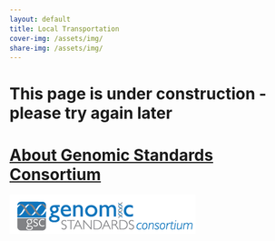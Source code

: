 ```yaml
---
layout: default
title: Local Transportation
cover-img: /assets/img/
share-img: /assets/img/
---
```


# This page is under construction - please try again later


# [About Genomic Standards Consortium](https://www.gensc.org/)
![GenSC logo](../assets/img/gsc_logo_sml.png)








